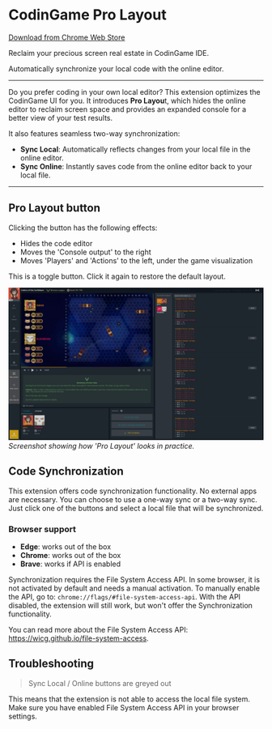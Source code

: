 # CodinGame Pro Layout

[Download from Chrome Web Store](https://chromewebstore.google.com/detail/fleeplnobejocpmlphmbhlnhnimoglpa)

Reclaim your precious screen real estate in CodinGame IDE.

Automatically synchronize your local code with the online editor.

---

Do you prefer coding in your own local editor? This extension optimizes the CodinGame UI for you. It introduces **Pro Layou**t, which hides the online editor to reclaim screen space and provides an expanded console for a better view of your test results.

It also features seamless two-way synchronization:

- **Sync Local**: Automatically reflects changes from your local file in the online editor.
- **Sync Online**: Instantly saves code from the online editor back to your local file.

---

## Pro Layout button

Clicking the button has the following effects:

* Hides the code editor
* Moves the 'Console output' to the right
* Moves 'Players' and 'Actions' to the left, under the game visualization

This is a toggle button. Click it again to restore the default layout.

![screenshot](images/screenshot.png)
*Screenshot showing how 'Pro Layout' looks in practice.*

## Code Synchronization

This extension offers code synchronization functionality. No external apps are necessary. You can choose to use a one-way sync or a two-way sync. Just click one of the buttons and select a local file that will be synchronized.

### Browser support

* **Edge**: works out of the box
* **Chrome**: works out of the box
* **Brave**: works if API is enabled

Synchronization requires the File System Access API. In some browser, it is not activated by default and needs a manual activation. To manually enable the API, go to: `chrome://flags/#file-system-access-api`. With the API disabled, the extension will still work, but won't offer the Synchronization functionality.

You can read more about the File System Access API: https://wicg.github.io/file-system-access.

## Troubleshooting

> Sync Local / Online buttons are greyed out

This means that the extension is not able to access the local file system. Make sure you have enabled File System Access API in your browser settings.
